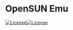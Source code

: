 # OpenSUN Emu

[![License](https://img.shields.io/badge/license-MIT-blue.svg)](LICENSE)[![License](https://img.shields.io/badge/license-MIT-blue.svg)](LICENSE)